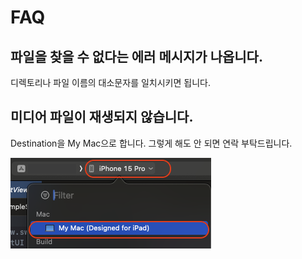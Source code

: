 # FAQ

## 파일을 찾을 수 없다는 에러 메시지가 나옵니다.
디렉토리나 파일 이름의 대소문자를 일치시키면 됩니다.

## 미디어 파일이 재생되지 않습니다.
Destination을 My Mac으로 합니다. 그렇게 해도 안 되면 연락 부탁드립니다.

![](./img/my-mac-as-destination.png)
